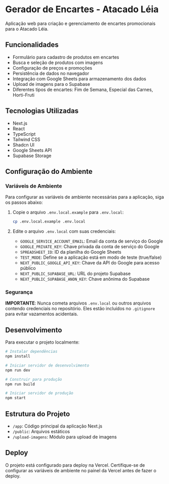 # Gerador de Encartes - Atacado Léia

Aplicação web para criação e gerenciamento de encartes promocionais para o Atacado Léia.

## Funcionalidades

- Formulário para cadastro de produtos em encartes
- Busca e seleção de produtos com imagens
- Configuração de preços e promoções
- Persistência de dados no navegador
- Integração com Google Sheets para armazenamento dos dados
- Upload de imagens para o Supabase
- Diferentes tipos de encartes: Fim de Semana, Especial das Carnes, Horti-Fruti

## Tecnologias Utilizadas

- Next.js
- React
- TypeScript
- Tailwind CSS
- Shadcn UI
- Google Sheets API
- Supabase Storage

## Configuração do Ambiente

### Variáveis de Ambiente

Para configurar as variáveis de ambiente necessárias para a aplicação, siga os passos abaixo:

1. Copie o arquivo `.env.local.example` para `.env.local`:

   ```bash
   cp .env.local.example .env.local
   ```

2. Edite o arquivo `.env.local` com suas credenciais:
   - `GOOGLE_SERVICE_ACCOUNT_EMAIL`: Email da conta de serviço do Google
   - `GOOGLE_PRIVATE_KEY`: Chave privada da conta de serviço do Google
   - `SPREADSHEET_ID`: ID da planilha do Google Sheets
   - `TEST_MODE`: Define se a aplicação está em modo de teste (true/false)
   - `NEXT_PUBLIC_GOOGLE_API_KEY`: Chave da API do Google para acesso público
   - `NEXT_PUBLIC_SUPABASE_URL`: URL do projeto Supabase
   - `NEXT_PUBLIC_SUPABASE_ANON_KEY`: Chave anônima do Supabase

### Segurança

**IMPORTANTE**: Nunca cometa arquivos `.env.local` ou outros arquivos contendo credenciais no repositório. Eles estão incluídos no `.gitignore` para evitar vazamentos acidentais.

## Desenvolvimento

Para executar o projeto localmente:

```bash
# Instalar dependências
npm install

# Iniciar servidor de desenvolvimento
npm run dev

# Construir para produção
npm run build

# Iniciar servidor de produção
npm start
```

## Estrutura do Projeto

- `/app`: Código principal da aplicação Next.js
- `/public`: Arquivos estáticos
- `/upload-imagens`: Módulo para upload de imagens

## Deploy

O projeto está configurado para deploy na Vercel. Certifique-se de configurar as variáveis de ambiente no painel da Vercel antes de fazer o deploy.
